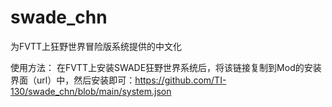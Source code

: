 # swade_chn
 为FVTT上狂野世界冒险版系统提供的中文化
 
 使用方法：
 在FVTT上安装SWADE狂野世界系统后，将该链接复制到Mod的安装界面（url）中，然后安装即可：https://github.com/TI-130/swade_chn/blob/main/system.json
